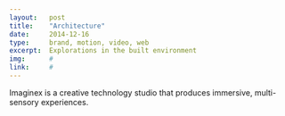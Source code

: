 ```yaml
---
layout:   post
title:    "Architecture"
date:     2014-12-16
type:     brand, motion, video, web
excerpt:  Explorations in the built environment
img:      #
link:     #
---
```


Imaginex is a creative technology studio that produces immersive, multi-sensory experiences.

